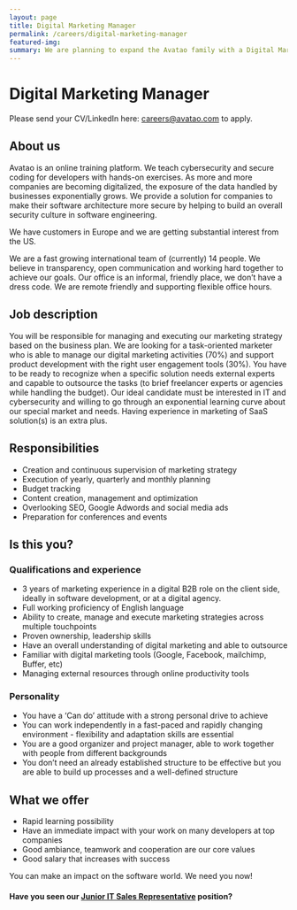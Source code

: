 ```yaml
---
layout: page
title: Digital Marketing Manager
permalink: /careers/digital-marketing-manager
featured-img:
summary: We are planning to expand the Avatao family with a Digital Marketing Manager
---
```


# Digital Marketing Manager

Please send your CV/LinkedIn here: [careers@avatao.com](mailto:careers@avatao.com) to apply.

## About us

Avatao is an online training platform. We teach cybersecurity and secure coding for developers with hands-on exercises. As more and more companies are becoming digitalized, the exposure of the data handled by businesses exponentially grows. We provide a solution for companies to make their software architecture more secure by helping to build an overall security culture in software engineering.

We have customers in Europe and we are getting substantial interest from the US.

We are a fast growing international team of (currently) 14 people. We believe in transparency, open communication and working hard together to achieve our goals. Our office is an informal, friendly place, we don’t have a dress code. We are remote friendly and supporting flexible office hours.


## Job description

You will be responsible for managing and executing our marketing strategy based on the business plan. We are looking for a task-oriented marketer who is able to manage our digital marketing activities (70%) and support product development with the right user engagement tools (30%). You have to be ready to recognize when a specific solution needs external experts and capable to outsource the tasks (to brief freelancer experts or agencies while handling the budget). Our ideal candidate must be interested in IT and cybersecurity and willing to go through an exponential learning curve about our special market and needs. Having experience in marketing of SaaS solution(s) is an extra plus.

## Responsibilities

- Creation and continuous supervision of marketing strategy
- Execution of yearly, quarterly and monthly planning
- Budget tracking
- Content creation, management and optimization
- Overlooking SEO, Google Adwords and social media ads
- Preparation for conferences and events

## Is this you?

### Qualifications and experience

- 3 years of marketing experience in a digital B2B role on the client side, ideally in software development, or at a digital agency. 
- Full working proficiency of English language 
- Ability to create, manage and execute marketing strategies across multiple touchpoints
- Proven ownership, leadership skills
- Have an overall understanding of digital marketing and able to outsource 
- Familiar with digital marketing tools (Google, Facebook, mailchimp, Buffer, etc)
- Managing external resources through online productivity tools

### Personality
    
- You have a ‘Can do’ attitude with a strong personal drive to achieve
- You can work independently in a fast-paced and rapidly changing environment - flexibility and adaptation skills are essential
- You are a good organizer and project manager, able to work together with people from different backgrounds
- You don’t need an already established  structure to be effective but you are able to build up processes and a well-defined structure

## What we offer

- Rapid learning possibility
- Have an immediate impact with your work on many developers at top companies
- Good ambiance, teamwork and cooperation are our core values
- Good salary that increases with success

You can make an impact on the software world. We need you now!

#### Have you seen our [Junior IT Sales Representative](/careers/junior-it-sales-representative) position? 

